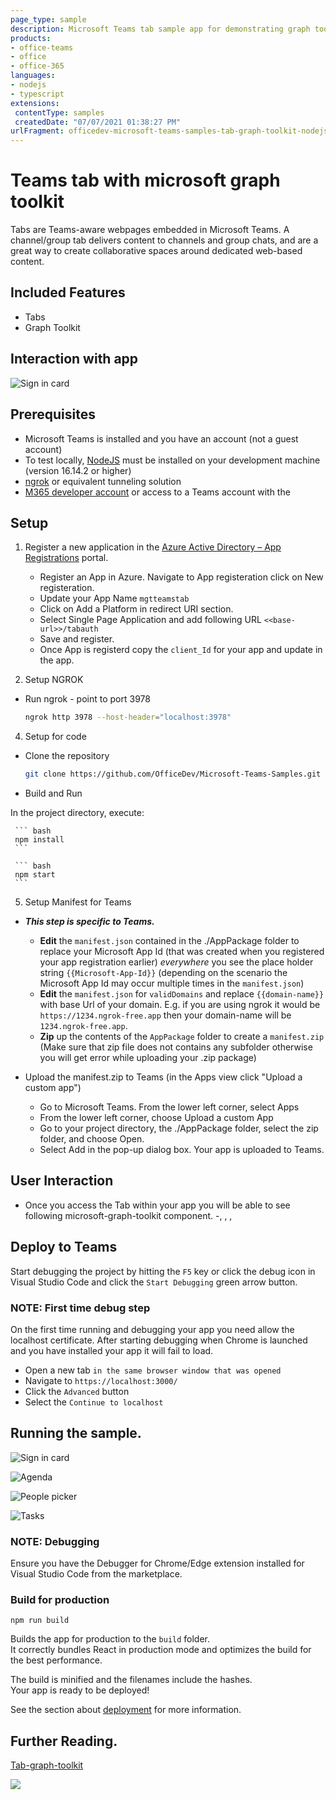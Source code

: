 ```yaml
---
page_type: sample
description: Microsoft Teams tab sample app for demonstrating graph toolkit component
products:
- office-teams
- office
- office-365
languages:
- nodejs
- typescript
extensions:
 contentType: samples
 createdDate: "07/07/2021 01:38:27 PM"
urlFragment: officedev-microsoft-teams-samples-tab-graph-toolkit-nodejs
---
```


# Teams tab with microsoft graph toolkit

Tabs are Teams-aware webpages embedded in Microsoft Teams. A channel/group tab delivers content to channels and group chats, and are a great way to create collaborative spaces around dedicated web-based content.

 ## Included Features
* Tabs
* Graph Toolkit

## Interaction with app
![Sign in card](Images/TabGraphToolKitModule.gif)

## Prerequisites
- Microsoft Teams is installed and you have an account (not a guest account)
- To test locally, [NodeJS](https://nodejs.org/en/download/) must be installed on your development machine (version 16.14.2  or higher)
- [ngrok](https://ngrok.com/download) or equivalent tunneling solution
- [M365 developer account](https://docs.microsoft.com/en-us/microsoftteams/platform/concepts/build-and-test/prepare-your-o365-tenant) or access to a Teams account with the 

## Setup

1. Register a new application in the [Azure Active Directory – App Registrations](https://go.microsoft.com/fwlink/?linkid=2083908) portal.
   - Register an App in Azure. Navigate to App registeration click on New registeration.
   - Update your App Name `mgtteamstab`
   - Click on Add a Platform in redirect URI section.
   - Select Single Page Application and add following URL  `<<base-url>>/tabauth`
   - Save and register.
   - Once App is registerd copy the `client_Id` for your app and update in the app.

3. Setup NGROK
 - Run ngrok - point to port 3978

    ```bash
    ngrok http 3978 --host-header="localhost:3978"
    ```
4. Setup for code

  - Clone the repository

    ```bash
    git clone https://github.com/OfficeDev/Microsoft-Teams-Samples.git
    ```
  - Build and Run

  In the project directory, execute:

     ``` bash
     npm install
     ```

     ``` bash
     npm start
     ```

5. Setup Manifest for Teams
- __*This step is specific to Teams.*__
    - **Edit** the `manifest.json` contained in the ./AppPackage folder to replace your Microsoft App Id (that was created when you registered your app registration earlier) *everywhere* you see the place holder string `{{Microsoft-App-Id}}` (depending on the scenario the Microsoft App Id may occur multiple times in the `manifest.json`)
    - **Edit** the `manifest.json` for `validDomains` and replace `{{domain-name}}` with base Url of your domain. E.g. if you are using ngrok it would be `https://1234.ngrok-free.app` then your domain-name will be `1234.ngrok-free.app`.
    - **Zip** up the contents of the `AppPackage` folder to create a `manifest.zip` (Make sure that zip file does not contains any subfolder otherwise you will get error while uploading your .zip package)

- Upload the manifest.zip to Teams (in the Apps view click "Upload a custom app")
   - Go to Microsoft Teams. From the lower left corner, select Apps
   - From the lower left corner, choose Upload a custom App
   - Go to your project directory, the ./AppPackage folder, select the zip folder, and choose Open.
   - Select Add in the pop-up dialog box. Your app is uploaded to Teams.
## User Interaction
- Once you access the Tab within your app you will be able to see following microsoft-graph-toolkit component. 
-<mgt-login>, <mgt-agenda>, <mgt-people-picker>, <mgt-tasks>

## Deploy to Teams
Start debugging the project by hitting the `F5` key or click the debug icon in Visual Studio Code and click the `Start Debugging` green arrow button.

### NOTE: First time debug step
On the first time running and debugging your app you need allow the localhost certificate.  After starting debugging when Chrome is launched and you have installed your app it will fail to load.

- Open a new tab `in the same browser window that was opened`
- Navigate to `https://localhost:3000/`
- Click the `Advanced` button
- Select the `Continue to localhost`

## Running the sample.

![Sign in card](Images/SignInOption.png)

![Agenda](Images/Agenda.png)

![People picker](Images/PeoplePicker.png)

![Tasks](Images/Tasks.png)

### NOTE: Debugging
Ensure you have the Debugger for Chrome/Edge extension installed for Visual Studio Code from the marketplace.

### Build for production
`npm run build`

Builds the app for production to the `build` folder.\
It correctly bundles React in production mode and optimizes the build for the best performance.

The build is minified and the filenames include the hashes.\
Your app is ready to be deployed!

See the section about [deployment](https://facebook.github.io/create-react-app/docs/deployment) for more information.

## Further Reading.
[Tab-graph-toolkit](https://learn.microsoft.com/en-us/graph/toolkit/get-started/build-a-microsoft-teams-tab?tabs=unpkg%2Chtml)



<img src="https://pnptelemetry.azurewebsites.net/microsoft-teams-samples/samples/tab-graph-toolkit-nodejs" />